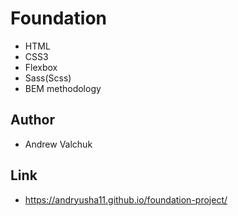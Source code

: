 # Foundation

- HTML
- CSS3
- Flexbox
- Sass(Scss)
- BEM methodology

## Author

- Andrew Valchuk

## Link

- https://andryusha11.github.io/foundation-project/
